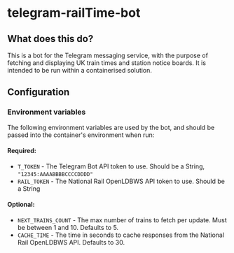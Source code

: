 # telegram-railTime-bot

## What does this do?
This is a bot for the Telegram messaging service, with the purpose of fetching and displaying UK train times and station notice boards. It is intended to be run within a containerised solution.

## Configuration
### Environment variables
The following environment variables are used by the bot, and should be passed into the container's environment when run:
#### Required:
  - `T_TOKEN` - The Telegram Bot API token to use. Should be a String, `"12345:AAAABBBBCCCCDDDD"`
  - `RAIL_TOKEN` - The National Rail OpenLDBWS API token to use. Should be a String

#### Optional:
  - `NEXT_TRAINS_COUNT` - The max number of trains to fetch per update. Must be between 1 and 10. Defaults to 5.
  - `CACHE_TIME` - The time in seconds to cache responses from the National Rail OpenLDBWS API. Defaults to 30.

